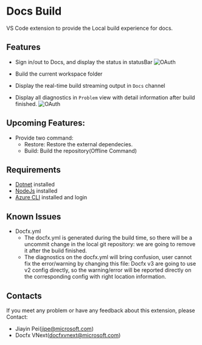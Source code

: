 # Docs Build

VS Code extension to provide the Local build experience for docs.

## Features

- Sign in/out to Docs, and display the status in statusBar
![OAuth](https://github.com/928PJY/vscode-docs-build/blob/dev/resources/VSCode-Docs-OAuth.gif?raw=true)

- Build the current workspace folder
- Display the real-time build streaming output in `Docs` channel
- Display all diagnostics in `Problem` view with detail information after build finished.
![OAuth](https://github.com/928PJY/vscode-docs-build/blob/dev/resources/vscode-docs-build.gif?raw=true)

## Upcoming Features:

- Provide two command:
    - Restore: Restore the external dependecies.
    - Build: Build the repository(Offline Command)

## Requirements

- [Dotnet](https://dotnet.microsoft.com/download) installed
- [NodeJs](https://nodejs.org/en/download/) installed
- [Azure CLI](https://docs.microsoft.com/en-us/cli/azure/install-azure-cli?view=azure-cli-latest) installed and login

## Known Issues

- Docfx.yml
    - The docfx.yml is generated during the build time, so there will be a uncommit change in the local git repository: we are going to remove it after the build finished.
    - The diagnostics on the docfx.yml will bring confusion, user cannot fix the error/warning by changing this file: Docfx v3 are going to use v2 config directly, so the warning/error will be reported directly on the corresponding config with right location information.


## Contacts

If you meet any problem or have any feedback about this extension, please Contact:

- Jiayin Pei(jipe@microsoft.com)
- Docfx VNext(docfxvnext@microsoft.com)
